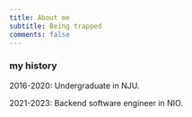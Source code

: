 ```yaml
---
title: About me
subtitle: Being trapped
comments: false
---
```



### my history

2016-2020: Undergraduate in NJU.

2021-2023: Backend software engineer in NIO.